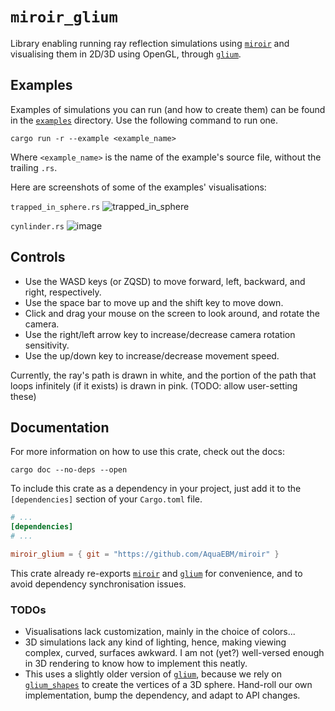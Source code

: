 # `miroir_glium`

Library enabling running ray reflection simulations using [`miroir`](../miroir_core) and visualising them in 2D/3D using OpenGL, through [`glium`](https://crates.io/crates/glium/).

## Examples

Examples of simulations you can run (and how to create them) can be found in the [`examples`](examples) directory. Use the following command to run one.

```shell
cargo run -r --example <example_name>
```

Where `<example_name>` is the name of the example's source file, without the trailing `.rs`.

Here are screenshots of some of the examples' visualisations:

`trapped_in_sphere.rs`
![trapped_in_sphere](https://github.com/AquaEBM/miroir/assets/79016373/53693e8c-993f-4919-979e-5c4ca0931ded)

`cynlinder.rs`
![image](https://github.com/AquaEBM/miroir/assets/79016373/05abbd0d-7268-4bbe-af7b-b9e195bab3bc)

## Controls

- Use the WASD keys (or ZQSD) to move forward, left, backward, and right, respectively.
- Use the space bar to move up and the shift key to move down.
- Click and drag your mouse on the screen to look around, and rotate the camera.
- Use the right/left arrow key to increase/decrease camera rotation sensitivity.
- Use the up/down key to increase/decrease movement speed.

Currently, the ray's path is drawn in white, and the portion of the path that loops infinitely (if it exists) is drawn in pink. (TODO: allow user-setting these)

## Documentation

For more information on how to use this crate, check out the docs:

```shell
cargo doc --no-deps --open
```

To include this crate as a dependency in your project, just add it to the `[dependencies]` section of your `Cargo.toml` file.

```toml
# ...
[dependencies]
# ...

miroir_glium = { git = "https://github.com/AquaEBM/miroir" }
```

This crate already re-exports [`miroir`](../miroir_core) and [`glium`](https://crates.io/crates/glium/) for convenience, and to avoid dependency synchronisation issues.

### TODOs

- Visualisations lack customization, mainly in the choice of colors...
- 3D simulations lack any kind of lighting, hence, making viewing complex, curved, surfaces awkward. I am not (yet?) well-versed enough in 3D rendering to know how to implement this neatly.
- This uses a slightly older version of [`glium`](https://crates.io/crates/glium/), because we rely on [`glium_shapes`](https://crates.io/crates/glium_shapes) to create the vertices of a 3D sphere. Hand-roll our own implementation, bump the dependency, and adapt to API changes.
